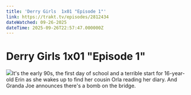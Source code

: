 ```yaml
---
title: 'Derry Girls  1x01 "Episode 1"' 
link: https://trakt.tv/episodes/2812434
dateWatched: 09-26-2025
dateTime: 2025-09-26T22:57:47.000000Z
---
```

# Derry Girls  1x01 "Episode 1"

![](https://walter-r2.trakt.tv/images/episodes/002/812/434/screenshots/thumb/fd4b7a43ed.jpg)It's the early 90s, the first day of school and a terrible start for 16-year-old Erin as she wakes up to find her cousin Orla reading her diary. And Granda Joe announces there's a bomb on the bridge.